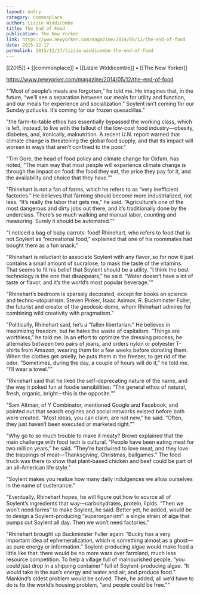 ```yaml
---
layout: entry
category: commonplace
author: Lizzie Widdicombe
title: The End of Food
publication: The New Yorker
link: https://www.newyorker.com/magazine/2014/05/12/the-end-of-food
date: 2015-12-17
permalink: 2015/12/17/lizzie-widdicombe-the-end-of-food
---
```


[[2015]] • [[commonplace]] • [[Lizzie Widdicombe]] • [[The New Yorker]]

https://www.newyorker.com/magazine/2014/05/12/the-end-of-food

"“Most of people’s meals are forgotten,” he told me. He imagines that, in the future, “we’ll see a separation between our meals for utility and function, and our meals for experience and socialization.” Soylent isn’t coming for our Sunday potlucks. It’s coming for our frozen quesadillas."

"the farm-to-table ethos has essentially bypassed the working class, which is left, instead, to live with the fallout of the low-cost food industry—obesity, diabetes, and, ironically, malnutrition. A recent U.N. report warned that climate change is threatening the global food supply, and that its impact will worsen in ways that aren’t confined to the poor."

"Tim Gore, the head of food policy and climate change for Oxfam, has noted, “The main way that most people will experience climate change is through the impact on food: the food they eat, the price they pay for it, and the availability and choice that they have.”"

"Rhinehart is not a fan of farms, which he refers to as “very inefficient factories.” He believes that farming should become more industrialized, not less. “It’s really the labor that gets me,” he said. “Agriculture’s one of the most dangerous and dirty jobs out there, and it’s traditionally done by the underclass. There’s so much walking and manual labor, counting and measuring. Surely it should be automated.”"

"I noticed a bag of baby carrots: food! Rhinehart, who refers to food that is not Soylent as “recreational food,” explained that one of his roommates had bought them as a fun snack."

"Rhinehart is reluctant to associate Soylent with any flavor, so for now it just contains a small amount of sucralose, to mask the taste of the vitamins. That seems to fit his belief that Soylent should be a utility. “I think the best technology is the one that disappears,” he said. “Water doesn’t have a lot of taste or flavor, and it’s the world’s most popular beverage.”"

"Rhinehart’s bedroom is sparsely decorated, except for books on science and techno-utopianism: Steven Pinker, Isaac Asimov, R. Buckminster Fuller, the futurist and creator of the geodesic dome, whom Rhinehart admires for combining wild creativity with pragmatism."

"Politically, Rhinehart said, he’s a “fallen libertarian.” He believes in maximizing freedom, but he hates the waste of capitalism. “Things are worthless,” he told me. In an effort to optimize the dressing process, he alternates between two pairs of jeans, and orders nylon or polyester T-shirts from Amazon, wearing them for a few weeks before donating them. When the clothes get smelly, he puts them in the freezer, to get rid of the odor. “Sometimes, during the day, a couple of hours will do it,” he told me. “I’ll wear a towel.”"

"Rhinehart said that he liked the self-deprecating nature of the name, and the way it poked fun at foodie sensibilities: “The general ethos of natural, fresh, organic, bright—this is the opposite.”"

"Sam Altman, of Y Combinator, mentioned Google and Facebook, and pointed out that search engines and social networks existed before both were created. “Most ideas, you can claim, are not new,” he said. “Often, they just haven’t been executed or marketed right.”"

"Why go to so much trouble to make it meaty? Brown explained that the main challenge with food tech is cultural. “People have been eating meat for two million years,” he said. “They’re hardwired to love meat, and they love the trappings of meat—Thanksgiving, Christmas, ballgames.” The food truck was there to show that plant-based chicken and beef could be part of an all-American life style."

"Soylent makes you realize how many daily indulgences we allow ourselves in the name of sustenance."

"Eventually, Rhinehart hopes, he will figure out how to source all of Soylent’s ingredients that way—carbohydrates, protein, lipids. “Then we won’t need farms” to make Soylent, he said. Better yet, he added, would be to design a Soylent-producing “superorganism”: a single strain of alga that pumps out Soylent all day. Then we won’t need factories."

"Rhinehart brought up Buckminster Fuller again: “Bucky has a very important idea of ephemeralization, which is something almost as a ghost—as pure energy or information.” Soylent-producing algae would make food a little like that: there would be no more wars over farmland, much less resource competition. To help a village full of malnourished people, “you could just drop in a shipping container” full of Soylent-producing algae. “It would take in the sun’s energy and water and air, and produce food.” Mankind’s oldest problem would be solved. Then, he added, all we’d have to do is fix the world’s housing problem, “and people could be free.”"